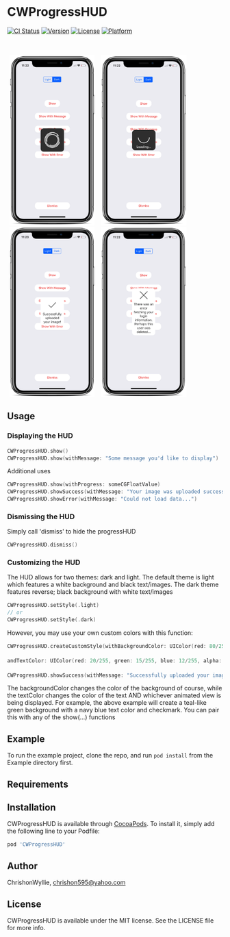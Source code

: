 # CWProgressHUD

[![CI Status](http://img.shields.io/travis/ChrishonWyllie/CWProgressHUD.svg?style=flat)](https://travis-ci.org/ChrishonWyllie/CWProgressHUD)
[![Version](https://img.shields.io/cocoapods/v/CWProgressHUD.svg?style=flat)](http://cocoapods.org/pods/CWProgressHUD)
[![License](https://img.shields.io/cocoapods/l/CWProgressHUD.svg?style=flat)](http://cocoapods.org/pods/CWProgressHUD)
[![Platform](https://img.shields.io/cocoapods/p/CWProgressHUD.svg?style=flat)](http://cocoapods.org/pods/CWProgressHUD)



<br />
<br />
<div id="images">
  <img style="display: inline; margin: 0 5px;" src="Github Images/dark-show_iphonexspacegrey_portrait.png" width=200 height=398 />
  <img style="display: inline; margin: 0 5px;" src="Github Images/dark-show-with-progres_iphonexspacegrey_portrait.png" width=200 height=398 />
  <img style="display: inline; margin: 0 5px;" src="Github Images/light-show-success-with-message_iphonexspacegrey_portrait.png" width=200 height=398 />
  <img style="display: inline; margin: 0 5px;" src="Github Images/light-show-error-with-message_iphonexspacegrey_portrait.png" width=200 height=398 />
</div>
 
## Usage


<h3>Displaying the HUD</h3>

```swift
CWProgressHUD.show()
CWProgressHUD.show(withMessage: "Some message you'd like to display")
```

<p>Additional uses</p>

```swift
CWProgressHUD.show(withProgress: someCGFloatValue)
CWProgressHUD.showSuccess(withMessage: "Your image was uploaded successfully!")
CWProgressHUD.showError(withMessage: "Could not load data...")
```


<h3>Dismissing the HUD</h3>
<p>Simply call 'dismiss' to hide the progressHUD

```swift
CWProgressHUD.dismiss()
```


<h3>Customizing the HUD</h3>
<p>The HUD allows for two themes: dark and light. The default theme is light which features a white background and black text/images. The dark theme features reverse; black background with white text/images</p>

```swift
CWProgressHUD.setStyle(.light)
// or
CWProgressHUD.setStyle(.dark)
```

<p>However, you may use your own custom colors with this function:</h3>

```swift
CWProgressHUD.createCustomStyle(withBackgroundColor: UIColor(red: 80/255, green: 45/255, blue: 12/255, alpha: 1.0),

andTextColor: UIColor(red: 20/255, green: 15/255, blue: 12/255, alpha: 1.0))

CWProgressHUD.showSuccess(withMessage: "Successfully uploaded your image!")
```

<p>The backgroundColor changes the color of the background of course, while the textColor changes the color of the text AND whichever animated view is being displayed. For example, the above example will create a teal-like green background with a navy blue text color and checkmark. You can pair this with any of the show(...) functions</p>

## Example

To run the example project, clone the repo, and run `pod install` from the Example directory first.

## Requirements

## Installation

CWProgressHUD is available through [CocoaPods](http://cocoapods.org). To install
it, simply add the following line to your Podfile:

```ruby
pod 'CWProgressHUD'
```

## Author

ChrishonWyllie, chrishon595@yahoo.com

## License

CWProgressHUD is available under the MIT license. See the LICENSE file for more info.
